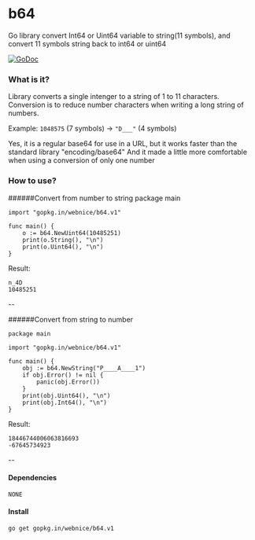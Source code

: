 # b64
Go library convert Int64 or Uint64 variable to string(11 symbols), and convert 11 symbols string back to int64 or uint64

[![GoDoc](https://godoc.org/github.com/webnice/b64?status.png)](http://godoc.org/github.com/webnice/b64)

### What is it?
Library converts a single intenger to a string of 1 to 11 characters.
Conversion is to reduce number characters when writing a long string of numbers.

Example: `1048575` (7 symbols) -> `"D___"` (4 symbols)

Yes, it is a regular base64 for use in a URL, but it works faster than the standard library "encoding/base64"
And it made a little more comfortable when using a conversion of only one number

### How to use?

######Convert from number to string
	package main

	import "gopkg.in/webnice/b64.v1"

	func main() {
	    o := b64.NewUint64(10485251)
	    print(o.String(), "\n")
    	print(o.Uint64(), "\n")
	}

Result:

	n_4D
	10485251
--

######Convert from string to number

	package main

	import "gopkg.in/webnice/b64.v1"

	func main() {
		obj := b64.NewString("P____A____1")
		if obj.Error() != nil {
			panic(obj.Error())
		}
		print(obj.Uint64(), "\n")
		print(obj.Int64(), "\n")
	}

Result:

	18446744006063816693
	-67645734923

--

#### Dependencies

	NONE

#### Install
```bash
go get gopkg.in/webnice/b64.v1
```
